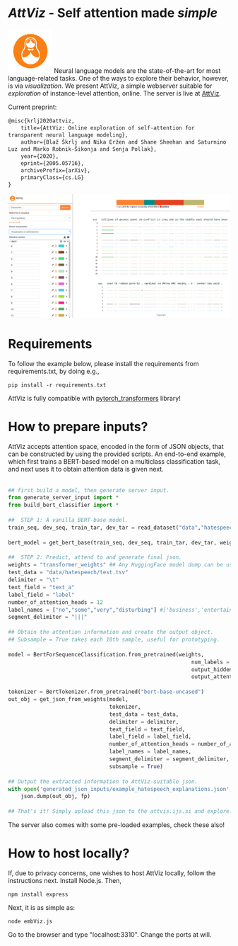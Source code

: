 # _AttViz_ - Self attention made *simple*
![Logo](images/logo.png)
Neural language models are the state-of-the-art for most language-related tasks. One of the ways to explore their behavior, however, is via _visualization_. We present AttViz, a simple webserver suitable for *exploration* of instance-level attention, online.
The server is live at [AttViz](http://attviz.ijs.si).

Current preprint:
```
@misc{krlj2020attviz,
    title={AttViz: Online exploration of self-attention for transparent neural language modeling},
    author={Blaž Škrlj and Nika Eržen and Shane Sheehan and Saturnino Luz and Marko Robnik-Šikonja and Senja Pollak},
    year={2020},
    eprint={2005.05716},
    archivePrefix={arXiv},
    primaryClass={cs.LG}
}
```
![AttViz image](images/exampleview1.png)

# Requirements
To follow the example below, please install the requirements from requirements.txt, by doing e.g.,
```
pip install -r requirements.txt
```

AttViz is fully compatible with [pytorch_transformers](https://github.com/huggingface/transformers) library!
# How to prepare inputs?
AttViz accepts attention space, encoded in the form of JSON objects, that can be constructed by using the provided scripts. An end-to-end example, which first trains a BERT-based model on a multiclass classification task, and next uses it to obtain attention data
is given next.

```python

## first build a model, then generate server input.
from generate_server_input import *
from build_bert_classifier import *

##  STEP 1: A vanilla BERT-base model.
train_seq, dev_seq, train_tar, dev_tar = read_dataset("data","hatespeech") ## hatespeech or bbc are in the repo!

bert_model = get_bert_base(train_seq, dev_seq, train_tar, dev_tar, weights_dir = "transformer_weights", cuda = False) ## for cuda, you might need the apex library

##  STEP 2: Predict, attend to and generate final json.
weights = "transformer_weights" ## Any HuggingFace model dump can be used!
test_data = "data/hatespeech/test.tsv"
delimiter = "\t"
text_field = "text_a"
label_field = "label"
number_of_attention_heads = 12
label_names = ["no","some","very","disturbing"] #['business','entertainment','politics','sport']
segment_delimiter = "|||"

## Obtain the attention information and create the output object.
## Subsample = True takes each 10th sample, useful for prototyping.

model = BertForSequenceClassification.from_pretrained(weights,
                                                          num_labels = len(label_names),
                                                          output_hidden_states=True,
                                                          output_attentions=True)

tokenizer = BertTokenizer.from_pretrained("bert-base-uncased")
out_obj = get_json_from_weights(model,
                                tokenizer,
                                test_data = test_data,
                                delimiter = delimiter,
                                text_field = text_field,
                                label_field = label_field,
                                number_of_attention_heads = number_of_attention_heads,
                                label_names = label_names,
                                segment_delimiter = segment_delimiter,
                                subsample = True)

## Output the extracted information to AttViz-suitable json.
with open('generated_json_inputs/example_hatespeech_explanations.json', 'w') as fp:
    json.dump(out_obj, fp)
    
## That's it! Simply upload this json to the attvis.ijs.si and explore!

```

The server also comes with some pre-loaded examples, check these also!

# How to host locally?
If, due to privacy concerns, one wishes to host AttViz locally, follow the instructions next.
Install Node.js. Then,
```
npm install express
```

Next, it is as simple as:
```
node embViz.js
```

Go to the browser and type "localhost:3310". Change the ports at will.